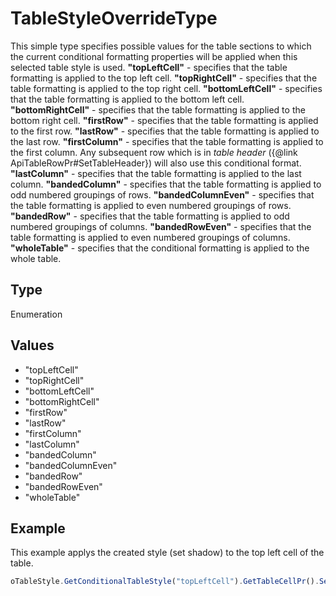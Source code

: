 # TableStyleOverrideType

This simple type specifies possible values for the table sections to which the current conditional formatting properties will be applied when this selected table style is used.
**"topLeftCell"** - specifies that the table formatting is applied to the top left cell.
**"topRightCell"** - specifies that the table formatting is applied to the top right cell.
**"bottomLeftCell"** - specifies that the table formatting is applied to the bottom left cell.
**"bottomRightCell"** - specifies that the table formatting is applied to the bottom right cell.
**"firstRow"** - specifies that the table formatting is applied to the first row.
**"lastRow"** - specifies that the table formatting is applied to the last row.
**"firstColumn"** - specifies that the table formatting is applied to the first column. Any subsequent row which is in *table header* ({@link ApiTableRowPr#SetTableHeader}) will also use this conditional format.
**"lastColumn"** - specifies that the table formatting is applied to the last column.
**"bandedColumn"** - specifies that the table formatting is applied to odd numbered groupings of rows.
**"bandedColumnEven"** - specifies that the table formatting is applied to even numbered groupings of rows.
**"bandedRow"** - specifies that the table formatting is applied to odd numbered groupings of columns.
**"bandedRowEven"** - specifies that the table formatting is applied to even numbered groupings of columns.
**"wholeTable"** - specifies that the conditional formatting is applied to the whole table.

## Type

Enumeration

## Values

- "topLeftCell"
- "topRightCell"
- "bottomLeftCell"
- "bottomRightCell"
- "firstRow"
- "lastRow"
- "firstColumn"
- "lastColumn"
- "bandedColumn"
- "bandedColumnEven"
- "bandedRow"
- "bandedRowEven"
- "wholeTable"


## Example

This example applys the created style (set shadow) to the top left cell of the table.

```javascript
oTableStyle.GetConditionalTableStyle("topLeftCell").GetTableCellPr().SetShd("clear", 255, 0, 0);
```
